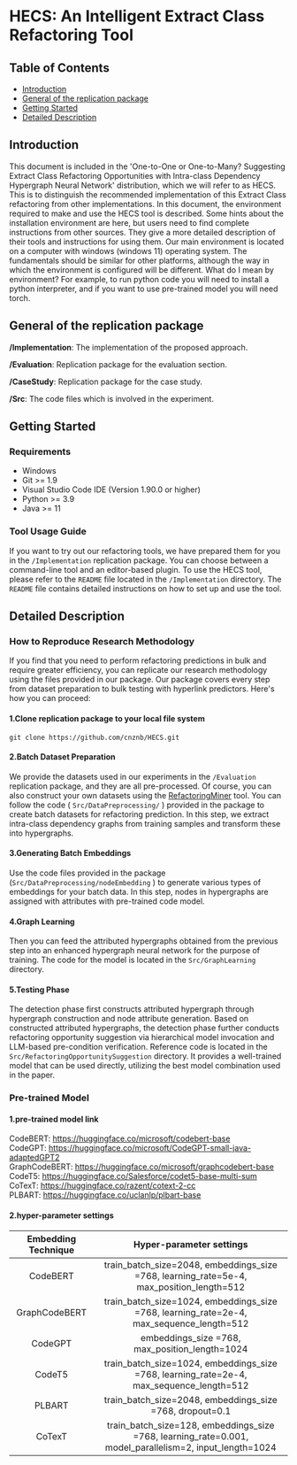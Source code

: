 # HECS: An Intelligent Extract Class Refactoring Tool

## Table of Contents

- [Introduction](#Introduction)
- [General of the replication package](#Generalof-the-replication-package)
- [Getting Started](#Getting-Started)
- [Detailed Description](#Detailed-Description)

## Introduction

This document is included in the 'One-to-One or One-to-Many? Suggesting Extract Class Refactoring Opportunities with Intra-class Dependency Hypergraph Neural Network' distribution, which we will refer to as HECS. This is to distinguish the recommended implementation of this Extract Class refactoring from other implementations. In this document, the environment required to make and use the HECS tool is described. Some hints about the installation environment are here, but users need to find complete instructions from other sources. They give a more detailed description of their tools and instructions for using them. Our main environment is located on a computer with windows (windows 11) operating system. The fundamentals should be similar for other platforms, although the way in which the environment is configured will be different. What do I mean by environment? For example, to run python code you will need to install a python interpreter, and if you want to use pre-trained model you will need torch.

## General of the replication package

**/Implementation**: The implementation of the proposed approach.

**/Evaluation**: Replication package for the evaluation section.

**/CaseStudy**: Replication package for the case study.

**/Src**: The code files which is involved in the experiment.

## Getting Started

### Requirements

- Windows
- Git >= 1.9
- Visual Studio Code IDE (Version 1.90.0 or higher)
- Python >= 3.9
- Java >= 11

### Tool Usage Guide

If you want to try out our refactoring tools, we have prepared them for you in the `/Implementation` replication package. You can choose between a command-line tool and an editor-based plugin. To use the HECS tool, please refer to the `README` file located in the `/Implementation` directory. The `README` file contains detailed instructions on how to set up and use the tool.

## Detailed Description

### How to Reproduce Research Methodology

If you find that you need to perform refactoring predictions in bulk and require greater efficiency, you can replicate our research methodology using the files provided in our package. Our package covers every step from dataset preparation to bulk testing with hyperlink predictors. Here's how you can proceed:

####  1.Clone replication package to your local file system

```shell
git clone https://github.com/cnznb/HECS.git
```

####  2.Batch Dataset Preparation

We provide the datasets used in our experiments in the `/Evaluation` replication package, and they are all pre-processed. Of course, you can also construct your own datasets using the [RefactoringMiner](https://github.com/tsantalis/RefactoringMiner) tool. You can follow the code ( `Src/DataPreprocessing/` ) provided in the package to create batch datasets for refactoring prediction. In this step, we extract intra-class dependency graphs from training samples and transform these into hypergraphs.

####  3.Generating Batch Embeddings

Use the code files provided in the package (`Src/DataPreprocessing/nodeEmbedding`  ) to generate various types of embeddings for your batch data. In this step, nodes in hypergraphs are assigned with attributes with pre-trained code model.

####  4.Graph Learning

Then you can feed the attributed hypergraphs obtained from the previous step into an enhanced hypergraph neural network for the purpose of training. The code for the model is located in the `Src/GraphLearning` directory.

####  5.Testing Phase

The detection phase first constructs attributed hypergraph through hypergraph construction and node attribute generation. Based on constructed attributed hypergraphs, the detection phase further conducts refactoring opportunity suggestion via hierarchical model invocation and LLM-based pre-condition verification. Reference code is located in the `Src/RefactoringOpportunitySuggestion` directory. It provides a well-trained model that can be used directly, utilizing the best model combination used in the paper.

###  Pre-trained Model

####  1.pre-trained model link 
CodeBERT: https://huggingface.co/microsoft/codebert-base \
CodeGPT: https://huggingface.co/microsoft/CodeGPT-small-java-adaptedGPT2 \
GraphCodeBERT: https://huggingface.co/microsoft/graphcodebert-base \
CodeT5: https://huggingface.co/Salesforce/codet5-base-multi-sum \
CoTexT: https://huggingface.co/razent/cotext-2-cc \
PLBART: https://huggingface.co/uclanlp/plbart-base

####  2.hyper-parameter settings

| Embedding Technique |                   Hyper-parameter settings                   |
| :-----------------: | :----------------------------------------------------------: |
|      CodeBERT       | train\_batch\_size=2048, embeddings\_size =768, learning\_rate=5e-4, max\_position\_length=512 |
|    GraphCodeBERT    | train\_batch\_size=1024, embeddings\_size =768, learning\_rate=2e-4, max\_sequence\_length=512 |
|       CodeGPT       |      embeddings\_size =768, max\_position\_length=1024       |
|       CodeT5        | train\_batch\_size=1024, embeddings\_size =768, learning\_rate=2e-4, max\_sequence\_length=512 |
|       PLBART        | train\_batch\_size=2048, embeddings\_size =768, dropout=0.1  |
|       CoTexT        | train\_batch\_size=128, embeddings\_size =768, learning\_rate=0.001, model\_parallelism=2, input\_length=1024 |
